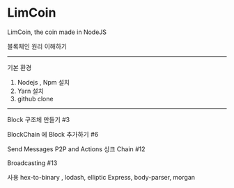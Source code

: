# LimCoin
LimCoin, the coin made in NodeJS

블록체인 원리 이해하기

-----------------------------

기본 환경
1.  Nodejs , Npm 설치
2.  Yarn 설치
3.  github clone

------------------------------

Block 구조체 만들기
#3

BlockChain 에 Block 추가하기
#6

Send Messages P2P and Actions
싱크 Chain
#12

Broadcasting
#13



사용
hex-to-binary , lodash, elliptic
Express, body-parser, morgan



